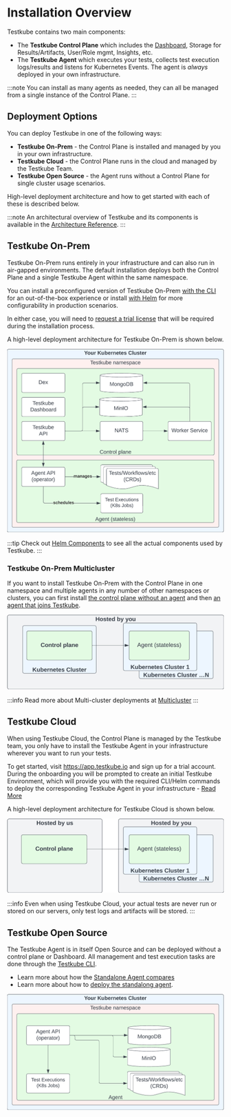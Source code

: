 # Installation Overview

Testkube contains two main components:

- The **Testkube Control Plane** which includes the [Dashboard](/articles/testkube-dashboard-explore), Storage for Results/Artifacts, User/Role mgmt, Insights, etc.
- The **Testkube Agent** which executes your tests, collects test execution logs/results and listens for Kubernetes Events. The agent is _always_ 
  deployed in your own infrastructure. 

:::note
You can install as many agents as needed, they can all be managed from a single instance of the Control Plane.
:::

## Deployment Options

You can deploy Testkube in one of the following ways:

- **Testkube On-Prem** - the Control Plane is installed and managed by you in your own infrastructure.
- **Testkube Cloud** - the Control Plane runs in the cloud and managed by the Testkube Team.
- **Testkube Open Source** - the Agent runs without a Control Plane for single cluster usage scenarios.

High-level deployment architecture and how to get started with each of these is described below.

:::note
An architectural overview of Testkube and its components is available in the [Architecture Reference](../architecture).
:::

## Testkube On-Prem 

Testkube On-Prem runs entirely in your infrastructure and can also run in air-gapped environments.
The default installation deploys both the Control Plane and a single Testkube Agent within the same namespace.

You can install a preconfigured version of Testkube On-Prem [with the CLI][install-cli] for an out-of-the-box experience
or install [with Helm][install-helm] for more configurability in production scenarios.

In either case, you will need to [request a trial license](https://testkube.io/download) that will be required 
during the installation process.

A high-level deployment architecture for Testkube On-Prem is shown below.

![Deployment with single agent](../../img/architecture-default.jpeg)

:::tip
Check out [Helm Components](/articles/helm-components) to see all the actual components used by Testkube.
:::

### Testkube On-Prem Multicluster

If you want to install Testkube On-Prem with the Control Plane in one namespace and multiple agents in any number of 
other namespaces or clusters, you can first install [the control plane without an agent][deploy-minimal] and then [an agent that joins Testkube][deploy-agent].

![Deployment with federated agents](../../img/architecture-federated.jpeg)

:::info
Read more about Multi-cluster deployments at [Multicluster](/articles/install/multi-cluster)
:::

## Testkube Cloud

When using Testkube Cloud, the Control Plane is managed by the Testkube team, you only have to install the 
Testkube Agent in your infrastructure wherever you want to run your tests.

To get started, visit https://app.testkube.io and sign up for a trial account. During the onboarding you will be 
prompted to create an initial Testkube Environment, which will provide you with the required CLI/Helm commands to 
deploy the corresponding Testkube Agent in your infrastructure - [Read More](/testkube-pro/articles/environment-management#creating-a-new-environment)

A high-level deployment architecture for Testkube Cloud is shown below.

![Deployment with managed control plane](../../img/architecture-managed.jpeg)

:::info
Even when using Testkube Cloud, your actual tests are never run or stored on our servers, only test 
logs and artifacts will be stored.
:::

## Testkube Open Source

The Testkube Agent is in itself Open Source and can be deployed without a
control plane or Dashboard. All management and test execution tasks are done through the [Testkube CLI](/articles/cli).

- Learn more about how the [Standalone Agent compares](/articles/open-source-or-pro)
- Learn more about how to [deploy the standalong agent][deploy-standalone].

![Deployment with standalone agent](../../img/architecture-standalone.jpeg)

[cloud]: https://app.testkube.io/
[install-cli]: /articles/install/install-with-cli
[install-helm]: /articles/install/install-with-helm
[deploy-standalone]: /articles/install/standalone-agent
[deploy-minimal]: /articles/install/multi-cluster#deploy-a-control-plane-without-an-agent
[deploy-agent]: /articles/install/multi-cluster#deploy-an-agent-that-will-join-testkube
[deploy-demo]: /articles/install/install-with-cli#deploy-an-on-prem-demo
[testkube-repo]: https://github.com/kubeshop/testkube
